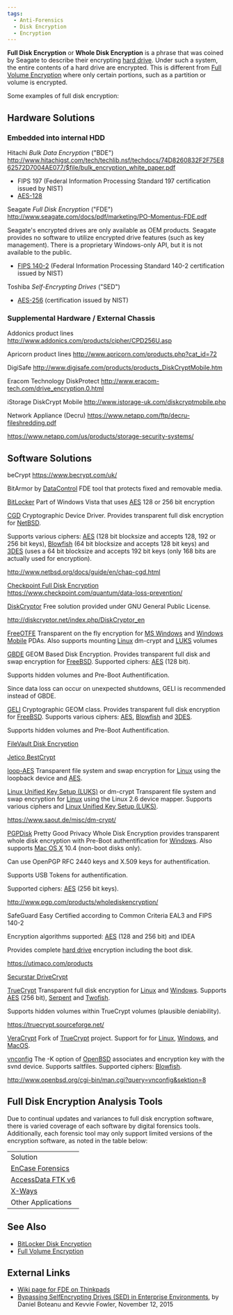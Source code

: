 ```yaml
---
tags:
  - Anti-Forensics
  - Disk Encryption
  - Encryption
---
```

**Full Disk Encryption** or **Whole Disk Encryption** is a phrase that
was coined by Seagate to describe their encrypting
[hard drive](hard_drive.md). Under such a system, the entire
contents of a hard drive are encrypted. This is different from [Full
Volume Encryption](full_volume_encryption.md) where only certain
portions, such as a partition or volume is encrypted.

Some examples of full disk encryption:

## Hardware Solutions

### Embedded into internal HDD

Hitachi *Bulk Data Encryption* ("BDE")
<http://www.hitachigst.com/tech/techlib.nsf/techdocs/74D8260832F2F75E862572D7004AE077/$file/bulk_encryption_white_paper.pdf>

- FIPS 197 (Federal Information Processing Standard 197 certification
  issued by NIST)
- [AES-128](https://csrc.nist.gov/projects/cryptographic-algorithm-validation-program/validation-search)

Seagate *Full Disk Encryption* ("FDE")
<http://www.seagate.com/docs/pdf/marketing/PO-Momentus-FDE.pdf>

Seagate's encrypted drives are only available as OEM products. Seagate
provides no software to utilize encrypted drive features (such as key
management). There is a proprietary Windows-only API, but it is not
available to the public.

- [FIPS
  140-2](https://www.seagate.com/de/de/)
  (Federal Information Processing Standard 140-2 certification issued by
  NIST)

Toshiba *Self-Encrypting Drives* ("SED")

- [AES-256](http://sdd.toshiba.com/main.aspx?Path=ServicesSupport/Self-EncryptingDrives)
  (certification issued by NIST)

### Supplemental Hardware / External Chassis

Addonics product lines
<http://www.addonics.com/products/cipher/CPD256U.asp>

<!-- -->

Apricorn product lines
<http://www.apricorn.com/products.php?cat_id=72>

<!-- -->

DigiSafe
<http://www.digisafe.com/products/products_DiskCryptMobile.htm>

<!-- -->

Eracom Technology DiskProtect
<http://www.eracom-tech.com/drive_encryption.0.html>

<!-- -->

iStorage DiskCrypt Mobile
<http://www.istorage-uk.com/diskcryptmobile.php>

<!-- -->

Network Appliance (Decru)
<https://www.netapp.com/ftp/decru-fileshredding.pdf>

<https://www.netapp.com/us/products/storage-security-systems/>

## Software Solutions

beCrypt
<https://www.becrypt.com/uk/>

<!-- -->

BitArmor by [DataControl](datacontrol.md) FDE tool that protects
fixed and removable media.

<!-- -->

[BitLocker](bitlocker_disk_encryption.md)
Part of Windows Vista that uses [AES](aes.md) 128 or 256 bit
encryption

<!-- -->

[CGD](cgd.md)
Cryptographic Device Driver. Provides transparent full disk encryption
for [NetBSD](netbsd.md).

Supports various ciphers: [AES](aes.md)
(128 bit blocksize and accepts 128, 192 or 256 bit keys),
[Blowfish](blowfish.md) (64 bit blocksize and accepts 128 bit
keys) and [3DES](3des.md) (uses a 64 bit blocksize and accepts
192 bit keys (only 168 bits are actually used for encryption).

<http://www.netbsd.org/docs/guide/en/chap-cgd.html>

<!-- -->

[Checkpoint Full Disk Encryption](checkpoint_full_disk_encryption.md)
<https://www.checkpoint.com/quantum/data-loss-prevention/>

<!-- -->

[DiskCryptor](diskcryptor.md)
Free solution provided under GNU General Public License.

<http://diskcryptor.net/index.php/DiskCryptor_en>

<!-- -->

[FreeOTFE](freeotfe.md)
Transparent on the fly encryption for [MS Windows](windows.md)
and [Windows Mobile](microsoft_windows_mobile.md) PDAs. Also
supports mounting [Linux](linux.md)
dm-crypt and
[LUKS](linux_unified_key_setup_(luks).md) volumes

<!-- -->

[GBDE](gbde.md)
GEOM Based Disk Encryption. Provides transparent full
disk and swap encryption for [FreeBSD](freebsd.md). Supported
ciphers: [AES](aes.md) (128 bit).

Supports hidden volumes and Pre-Boot Authentification.

Since data loss can occur on unexpected shutdowns, GELI is recommended
instead of GBDE.

<!-- -->

[GELI](geli.md)
Cryptographic GEOM class. Provides transparent full
disk encryption for [FreeBSD](freebsd.md). Supports various
ciphers: [AES](aes.md),
[Blowfish](blowfish.md) and [3DES](3des.md).

Supports hidden volumes and Pre-Boot Authentification.

<!-- -->

[FileVault Disk Encryption](filevault_disk_encryption.md)

<!-- -->

[Jetico BestCrypt](https://www.jetico.com/)

<!-- -->

[loop-AES](https://sourceforge.net/projects/loop-aes/)
Transparent file system and swap encryption for [Linux](linux.md)
using the loopback device and [AES](aes.md).

<!-- -->

[Linux Unified Key Setup (LUKS)](linux_unified_key_setup_(luks).md) or dm-crypt
Transparent file system and swap encryption for [Linux](linux.md)
using the Linux 2.6 device mapper. Supports various ciphers and
[Linux Unified Key Setup (LUKS)](linux_unified_key_setup_(luks).md).

<https://www.saout.de/misc/dm-crypt/>

<!-- -->

[PGPDisk](pgpdisk.md)
Pretty Good Privacy Whole Disk Encryption provides transparent whole
disk encryption with Pre-Boot authentification for
[Windows](windows.md). Also supports [Mac OS X](mac_os_x.md)
10.4 (non-boot disks only).

Can use OpenPGP RFC 2440 keys and X.509 keys for authentification.

Supports USB Tokens for authentification.

Supported ciphers: [AES](aes.md) (256 bit
keys).

<http://www.pgp.com/products/wholediskencryption/>

<!-- -->

SafeGuard Easy
Certified according to Common Criteria
EAL3 and FIPS 140-2

Encryption algorithms supported: [AES](aes.md) (128 and 256 bit)
and IDEA

Provides complete [hard drive](hard_drive.md) encryption
including the boot disk.

<https://utimaco.com/products>

<!-- -->

[Securstar DriveCrypt](http://www.securstar.com/products_drivecryptpp.php)

<!-- -->

[TrueCrypt](truecrypt.md)
Transparent full disk encryption for [Linux](linux.md) and
[Windows](windows.md). Supports [AES](aes.md) (256 bit), [Serpent](serpent.md)
and [Twofish](twofish.md).

Supports hidden volumes within TrueCrypt volumes (plausible deniability).

<https://truecrypt.sourceforge.net/>

<!-- -->

[VeraCrypt](http://veracrypt.codeplex.com/)
Fork of [TrueCrypt](truecrypt.md) project. Support for for
[Linux](linux.md), [Windows](windows.md), and
[MacOS](mac_os_x.md).

<!-- -->

[vnconfig](vnconfig.md)
The -K option of [OpenBSD](openbsd.md) associates
and encryption key with the svnd device. Supports saltfiles. Supported
ciphers: [Blowfish](blowfish.md).

<http://www.openbsd.org/cgi-bin/man.cgi?query=vnconfig&sektion=8>

## Full Disk Encryption Analysis Tools

Due to continual updates and variances to full disk encryption software,
there is varied coverage of each software by digital forensics tools.
Additionally, each forensic tool may only support limited versions of
the encryption software, as noted in the table below:

|                                                  |
|--------------------------------------------------|
| Solution                                         |
| [EnCase Forensics](encase.md)                    |
| [AccessData FTK v6](forensic_toolkit.md)         |
| [X-Ways](x-ways_ag.md)                           |
| Other Applications                               |

## See Also

* [BitLocker Disk Encryption](bitlocker_disk_encryption.md)
* [Full Volume Encryption](full_volume_encryption.md)

## External Links

* [Wiki page for FDE on Thinkpads](https://www.thinkwiki.org/wiki/Full_Disk_Encryption_(FDE))
* [Bypassing SelfEncrypting Drives (SED) in Enterprise Environments](https://www.blackhat.com/docs/eu-15/materials/eu-15-Boteanu-Bypassing-Self-Encrypting-Drives-SED-In-Enterprise-Environments.pdf),
  by Daniel Boteanu and Kevvie Fowler, November 12, 2015

